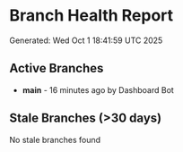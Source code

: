 # Branch Health Report
Generated: Wed Oct  1 18:41:59 UTC 2025

## Active Branches
- **main** - 16 minutes ago by Dashboard Bot

## Stale Branches (>30 days)
No stale branches found

